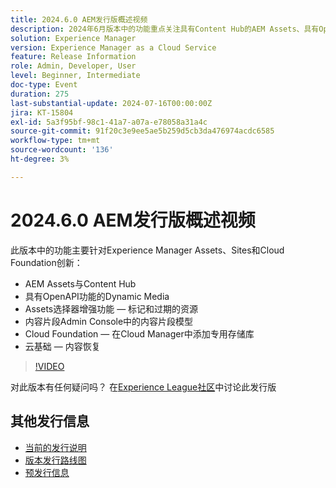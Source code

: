 ```yaml
---
title: 2024.6.0 AEM发行版概述视频
description: 2024年6月版本中的功能重点关注具有Content Hub的AEM Assets、具有OpenAPI功能的Dynamic Media、Assets选择器增强功能 — 标记和过期的资源、内容片段Admin Console中的内容片段模型、Cloud Foundation — 在Cloud Manager中添加专用存储库和Cloud Foundation — 内容恢复。
solution: Experience Manager
version: Experience Manager as a Cloud Service
feature: Release Information
role: Admin, Developer, User
level: Beginner, Intermediate
doc-type: Event
duration: 275
last-substantial-update: 2024-07-16T00:00:00Z
jira: KT-15804
exl-id: 5a3f95bf-98c1-41a7-a07a-e78058a31a4c
source-git-commit: 91f20c3e9ee5ae5b259d5cb3da476974acdc6585
workflow-type: tm+mt
source-wordcount: '136'
ht-degree: 3%

---
```


# 2024.6.0 AEM发行版概述视频

此版本中的功能主要针对Experience Manager Assets、Sites和Cloud Foundation创新：

* AEM Assets与Content Hub
* 具有OpenAPI功能的Dynamic Media
* Assets选择器增强功能 — 标记和过期的资源
* 内容片段Admin Console中的内容片段模型
* Cloud Foundation — 在Cloud Manager中添加专用存储库
* 云基础 — 内容恢复

>[!VIDEO](https://video.tv.adobe.com/v/3430779/?learn=on)


对此版本有任何疑问吗？  在[Experience League社区](https://adobe.ly/47dj9Wj)中讨论此发行版

## 其他发行信息

* [当前的发行说明](https://experienceleague.adobe.com/docs/experience-manager-cloud-service/content/release-notes/home.html?lang=zh-Hans)
* [版本发行路线图](https://experienceleague.adobe.com/docs/experience-manager-release-information/aem-release-updates/update-releases-roadmap.html?lang=zh-Hans)
* [预发行信息](https://experienceleague.adobe.com/docs/experience-manager-cloud-service/content/release-notes/prerelease.html)
